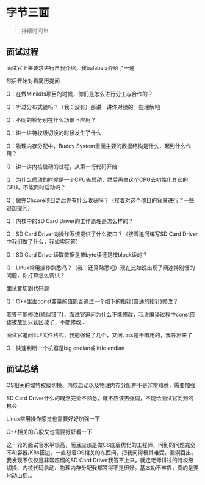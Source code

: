 # 字节三面

> 持续时间1h

## 面试过程

面试官上来要求进行自我介绍，我balabala介绍了一通

然后开始对着简历提问

Q：在做Minik8s项目的时候，你们是怎么进行分工与合作的？

Q：听过分布式锁吗？（我：没有）那讲一讲你对锁的一些理解吧

Q：不同的锁分别在什么场景下应用？

Q：讲一讲特权级切换的时候发生了什么

Q：物理内存分配中，Buddy System里面主要的数据结构是什么，起到什么作用？

Q：讲一讲内核启动的过程，从第一行代码开始

Q：为什么启动的时候是一个CPU先启动，然后再由这个CPU去初始化其它的CPU，不能同时启动吗？

Q：做完Chcore项目之后你有什么收获吗？（接着对这个项目的背景进行了一些追加提问）

Q：内核中的SD Card Driver的工作原理是怎么样的？

Q：SD Card Driver向操作系统提供了什么接口？（接着追问编写SD Card Driver中我们做了什么，我如实回答）

Q：SD Card Driver读取数据是按byte读还是按block读的？

Q：Linux常用操作熟悉吗？（我：还算熟悉吧）现在比如说出现了网速特别慢的问题，你打算怎么调试？



面试官切到代码题

Q：C++里面const变量的值能否通过一个如下的指针(普通的指针)修改？

我答不能修改(貌似错了)，面试官追问为什么不能修改，我说编译过程中const应该被放到只读区域了，不能修改...

面试官追问ELF文件格式，我勉强说了几个，又问`.bss`是干嘛用的，我答出来了

Q：快速判断一个机器是big endian或little endian



## 面试总结

OS相关的如特权级切换、内核启动以及物理内存分配并不是非常熟悉，需要加强

SD Card Driver什么的既然完全不熟悉，就不应该去强调，不能给面试官问到的机会

Linux常用操作感觉也需要好好加强一下

C++相关的八股文也需要好好看一下

这一轮的面试官水平很高，而且应该是做OS底层优化的工程师，问到的问题完全不和容器/K8s搭边，一直怼着OS相关的东西问，把我问得极其难受，漏洞百出。我发现不仅仅是非常超纲的SD Card Driver我答不上来，就连老师讲过的特权级切换、内核代码启动、物理内存分配我都答得不是很好。基本功不牢靠，真的是要地动山摇...







